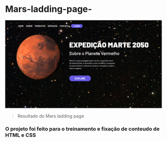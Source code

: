 # Mars-ladding-page-

<img src="./assets/Captura.png" alt="ladding page">  

> Resultado do Mars ladding page

### O projeto foi feito para o treinamento e fixação de conteudo de HTML e CSS 


